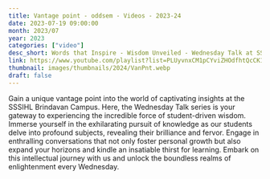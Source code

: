 ```yaml
---
title: Vantage point - oddsem - Videos - 2023-24
date: 2023-07-19 09:00:00
month: 2023/07
year: 2023
categories: ["video"]
desc_short: Words that Inspire - Wisdom Unveiled - Wednesday Talk at SSSIHL Brindavan Campus
link: https://www.youtube.com/playlist?list=PLUyvnxCM1pCYviZHOdfhtQcCK1cuiw5-Q
thumbnail: images/thumbnails/2024/VanPnt.webp
draft: false
---
```


 Gain a unique vantage point into the world of captivating insights at the SSSIHL Brindavan Campus. Here, the Wednesday Talk series is your gateway to experiencing the incredible force of student-driven wisdom. Immerse yourself in the exhilarating pursuit of knowledge as our students delve into profound subjects, revealing their brilliance and fervor. Engage in enthralling conversations that not only foster personal growth but also expand your horizons and kindle an insatiable thirst for learning. Embark on this intellectual journey with us and unlock the boundless realms of enlightenment every Wednesday.
